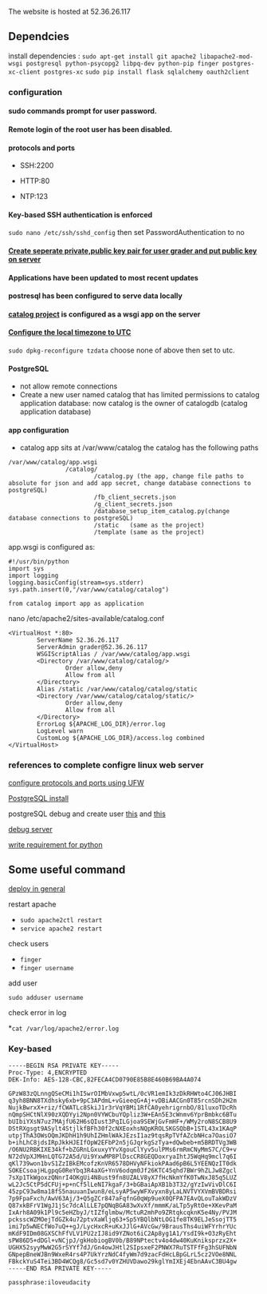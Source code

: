 The website is hosted at 52.36.26.117

## Dependcies
install dependencies :
```sudo apt-get install git apache2 libapache2-mod-wsgi postgresql python-psycopg2 libpq-dev python-pip finger postgres-xc-client postgres-xc```
```sudo pip install flask sqlalchemy oauth2client```

### configuration

#### sudo commands prompt for user password.

#### Remote login of the root user has been disabled.

#### protocols and ports
* SSH:2200

* HTTP:80

* NTP:123

#### Key-based SSH authentication is enforced

```sudo nano /etc/ssh/sshd_config```
then set PasswordAuthentication to no

#### [Create seperate private,public key pair for user grader and put public key on server](https://www.digitalocean.com/community/tutorials/how-to-set-up-ssh-keys--2)

#### Applications have been updated to most recent updates

#### postresql has been configured to serve data locally

#### [catalog project](https://github.com/WenchenLi/fullstackUdacity/tree/master/item-catalog) is configured as a wsgi app on the server

#### [Configure the local timezone to UTC](http://askubuntu.com/questions/138423/how-do-i-change-my-timezone-to-utc-gmt)

```sudo dpkg-reconfigure tzdata```
choose none of above then set to utc.

#### PostgreSQL
* not allow remote connections
* Create a new user named catalog that has limited permissions to catalog application database: now catalog is the owner of catalogdb (catalog application database)

#### app configuration
* catalog app sits at /var/www/catalog
the catalog has the following paths

```
/var/www/catalog/app.wsgi
                /catalog/
                        /catalog.py (the app, change file paths to absolute for json and add app secret, change database connections to postgreSQL)
                        /fb_client_secrets.json
                        /g_client_secrets.json
                        /database_setup_item_catalog.py(change database connections to postgreSQL)
                        /static   (same as the project)
                        /template (same as the project)

```
app.wsgi is configured as:
```
#!/usr/bin/python
import sys
import logging
logging.basicConfig(stream=sys.stderr)
sys.path.insert(0,"/var/www/catalog/catalog")

from catalog import app as application
```
nano /etc/apache2/sites-available/catalog.conf
```
<VirtualHost *:80>
        ServerName 52.36.26.117
        ServerAdmin grader@52.36.26.117
        WSGIScriptAlias / /var/www/catalog/app.wsgi
        <Directory /var/www/catalog/catalog/>
                Order allow,deny
                Allow from all
        </Directory>
        Alias /static /var/www/catalog/catalog/static
        <Directory /var/www/catalog/catalog/static/>
                Order allow,deny
                Allow from all
        </Directory>
        ErrorLog ${APACHE_LOG_DIR}/error.log
        LogLevel warn
        CustomLog ${APACHE_LOG_DIR}/access.log combined
</VirtualHost>
```

### references to complete configre linux web server
[configure protocols and ports using UFW](
https://www.digitalocean.com/community/tutorials/how-to-set-up-a-firewall-with-ufw-on-ubuntu-14-04)



[PostgreSQL install](
http://stackoverflow.com/questions/28253681/you-need-to-install-postgresql-server-dev-x-y-for-building-a-server-side-extensi)

postgreSQL debug and create user
[this](https://www.digitalocean.com/community/tutorials/how-to-use-roles-and-manage-grant-permissions-in-postgresql-on-a-vps--2)
and [this](
http://superuser.com/questions/507721/user-permissions-for-creating-postgresql-db)

[debug server](http://unix.stackexchange.com/questions/38978/where-are-apache-file-access-logs-stored)

[write requirement for python](
http://www.idiotinside.com/2015/05/10/python-auto-generate-requirements-txt/)
## Some useful command

[deploy in general](https://www.digitalocean.com/community/tutorials/how-to-deploy-a-flask-application-on-an-ubuntu-vps)

restart apache
 * ```sudo apache2ctl restart```
 * ```service apache2 restart```

check users
* ```finger```
* ```finger username```

add user

```sudo adduser username```

check error in log

*```cat /var/log/apache2/error.log```


### Key-based

```
-----BEGIN RSA PRIVATE KEY-----
Proc-Type: 4,ENCRYPTED
DEK-Info: AES-128-CBC,82FECA4CD0790E85B8E460B69BA4A074

GPzW83zQLnngQSeCMi1hI5wrOIMbVxwp5wtL/0cVR1emIk3zDkRHWto4CJ06JHBI
q3yh8BNN8TXdhsky6xb+9pC3APdmL+vGieeqG+Aj+vDBiAACGn0T85rcnSDh2H2m
NujkBwrxX+riz/fCWATLc8SkiJ1r3rVqYBMi1RfCA0yehrigrnbO/81luxoTDcRh
nQmpSHCtNlX90zXQDYyi2Npn0VYWCbuYQpliz3W+EAn5E3cWnmv6YprBmbkc6BTu
bUIbiYXsN7uz7MAjfU62H6sQIust3PqILGjoa9SEWjGvFmHF+/WMy2roN8SCB8U9
DStRXgsgt9ASylt4StjlkfBFh30f2cNXEoxhsNQpKROLSKGSQbB+1STL43x1KAqP
utpjThA3OWsOQmJKDhH1h9UhIZHmlWAkJEzsI1az9tqsRpTVfAZcbNHca7OasiO7
b+ihLhC8jdsIRpJkkHJEIfOpW2EFbP2n5jGJqrkgSzTya+dQwbeb+m5BRDTVg3WB
/O6NU2RBKIXE34kf+bZGRnLGxuxyYYvXgouClYyv5ulPMs6rmRmCNyMmS7C/C9+v
N72dVpXJMHnLQTG72A5d/Ui9YxwMP8PlDscCR8GEQDoxryaIhtJ5WqHq9mcl7q6I
qKl739won1bvS1ZzIBkEMcofzKnVR6578DHVyNFkiokPAad6pB6L5YEENQzIT0dk
SOKECsoajHLgpqG0ReYbq3R4aXG+YnV6odqm0Jf26KTC45qhd7BWr9hZLJw8Zgcl
7sXp1TkWgoxzQNnrI4OKgUi4N8ust9fn8UZALV8yX7fHcNkmYfK0TwNxJ85q5LUZ
wL2Jc5CtP5dCFUj+p+nCf5lLeNI7kgaF/3+bGBaiApXB1b3T32/gYzIwVivDlC6I
45zpC93w8ma18fS5nauuanIwun8/eLsyAP5wyWFXvyxn8yLaLNVTVYXVmBVBDRsi
7p9FpaFxch/AwV63Aj/3+Q5gZCr847aFqfnG0qWp9ueX0QFPA7EAvQLouTakWDzV
Q87xkBFrV1WgJ1jSc7dcAlLLE7pQNqBGA83wXvXf/mmmK/aLTp5yRtOe+XKevPaM
IxArh8A09k1Pl9c5eHZbyJ/tIZfglmbw/MctuR2mhPo9ZRtqkcqknK5e4Ny/PVJM
pcksscWZMOejTdGZk4u72ptvXaWljq63+Sp5YBQlbNtLOG1fe8TK9ELJeSsojTT5
imi7p5wNECfWo7uQ++gJ/LycHxcR+uKxJJlG+AVcGw/9BrausThs4uiWFYrhrYUc
mKdF9IDm08GXSChFfVLV1PU2zIJ8id9YZNot6iC2Ap8yg1A1/YsdI9k+O3zRyEht
sPW86D5+dDGl+vNCjpJ/gkHobiogBV0b/B89NPtectv4o4dw40KuKniksprzx2X+
UGHX52syyMwW2G5rSYYf7dJ/Gn4owJHtl2SIpsxeF2PNWX7RuTSTFfFg3hSUFNbN
GNpepBneWJBn9WxeR4rs4P7UkYrzNdC4fyWm7d9zacFdHcLBpGLrL5cz2VOe8NNL
FBkckYuS4Tei3BD4WCQg8/Gc5sd7v0YZHUVDawo29kglYmIXEj4EbnAAvC3BU4gw
-----END RSA PRIVATE KEY-----

passphrase:iloveudacity
```
